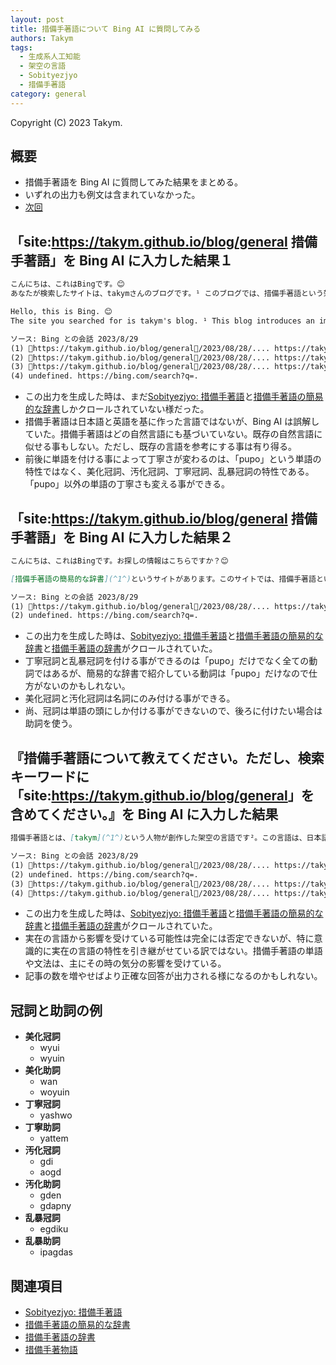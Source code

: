 ```yaml
---
layout: post
title: 措備手著語について Bing AI に質問してみる
authors: Takym
tags:
  - 生成系人工知能
  - 架空の言語
  - Sobityezjyo
  - 措備手著語
category: general
---
```

Copyright (C) 2023 Takym.

## 概要
* 措備手著語を Bing AI に質問してみた結果をまとめる。
* いずれの出力も例文は含まれていなかった。
* [次回](../../10/05/sobityezjyo_bing_ai.html)

## 「site:<https://takym.github.io/blog/general> 措備手著語」を Bing AI に入力した結果１
```md
こんにちは、これはBingです。😊
あなたが検索したサイトは、takymさんのブログです。¹ このブログでは、措備手著語という架空の言語について紹介しています。¹ 措備手著語は、日本語と英語をベースにした人工言語で、文法や単語の意味が独自に設定されています。¹ 例えば、「する」という動作を表す単語は「pupo」ですが、その前後に付ける言葉によって、丁寧さや感情などが変わります。¹ この言語に興味がある方は、[措備手著語の簡易的な辞書](^1^)をご覧ください。¹ そこには、措備手著語の単語や例文がたくさん紹介されています。¹

Hello, this is Bing. 😊
The site you searched for is takym's blog. ¹ This blog introduces an imaginary language called Sobityezjyo. ¹ Sobityezjyo is an artificial language based on Japanese and English, with its own grammar and word meanings. ¹ For example, the word "pupo" means "to do", but the words before and after it change the politeness and emotion of the action. ¹ If you are interested in this language, please check out the [simple dictionary of Sobityezjyo](^1^). ¹ There you will find many words and sentences in Sobityezjyo. ¹

ソース: Bing との会話 2023/8/29
(1) https://takym.github.io/blog/general/2023/08/28/.... https://takym.github.io/blog/general/2023/08/28/sobityezjyo_dict_simple.html.
(2) https://takym.github.io/blog/general/2023/08/28/.... https://takym.github.io/blog/general/2023/08/28/sobityezjyo_dict_simple.html.
(3) https://takym.github.io/blog/general/2023/08/28/.... https://takym.github.io/blog/general/2023/08/28/sobityezjyo_dict_simple.html.
(4) undefined. https://bing.com/search?q=.
```
* この出力を生成した時は、まだ[Sobityezjyo: 措備手著語](../28/sobityezjyo.html)と[措備手著語の簡易的な辞書](../28/sobityezjyo_dict_simple.html)しかクロールされていない様だった。
* 措備手著語は日本語と英語を基に作った言語ではないが、Bing AI は誤解していた。措備手著語はどの自然言語にも基づいていない。既存の自然言語に似せる事もしない。ただし、既存の言語を参考にする事は有り得る。
* 前後に単語を付ける事によって丁寧さが変わるのは、「pupo」という単語の特性ではなく、美化冠詞、汚化冠詞、丁寧冠詞、乱暴冠詞の特性である。「pupo」以外の単語の丁寧さも変える事ができる。

## 「site:<https://takym.github.io/blog/general> 措備手著語」を Bing AI に入力した結果２
```md
こんにちは、これはBingです。お探しの情報はこちらですか？😊

[措備手著語の簡易的な辞書](^1^)というサイトがあります。このサイトでは、措備手著語という架空の言語の単語や文法を紹介しています。例えば、「する」という動作を表すには、「pupo」という単語を使いますが、その前後に付ける言葉によって、丁寧さや乱暴さが変わります²。このサイトは、措備手著語に興味がある方や、創作活動に役立てたい方におすすめです。

ソース: Bing との会話 2023/8/29
(1) https://takym.github.io/blog/general/2023/08/28/.... https://takym.github.io/blog/general/2023/08/28/sobityezjyo_dict_simple.html.
(2) undefined. https://bing.com/search?q=.
```
* この出力を生成した時は、[Sobityezjyo: 措備手著語](../28/sobityezjyo.html)と[措備手著語の簡易的な辞書](../28/sobityezjyo_dict_simple.html)と[措備手著語の辞書](../28/sobityezjyo_dict.html)がクロールされていた。
* 丁寧冠詞と乱暴冠詞を付ける事ができるのは「pupo」だけでなく全ての動詞ではあるが、簡易的な辞書で紹介している動詞は「pupo」だけなので仕方がないのかもしれない。
* 美化冠詞と汚化冠詞は名詞にのみ付ける事ができる。
* 尚、冠詞は単語の頭にしか付ける事ができないので、後ろに付けたい場合は助詞を使う。

## 『措備手著語について教えてください。ただし、検索キーワードに「site:<https://takym.github.io/blog/general>」を含めてください。』を Bing AI に入力した結果
```md
措備手著語とは、[takym](^1^)という人物が創作した架空の言語です²。この言語は、日本語や英語などの実在の言語に影響を受けていますが、独自の文法や単語を持っています²。措備手著語は、主に[takym](^1^)のブログで紹介されており、その中でも[措備手著語の簡易的な辞書]という記事が詳しいです。この記事では、措備手著語の単語や文法の例を見ることができます。措備手著語は、創作活動や趣味で楽しむことができる言語です。もし興味があれば、[takym](^1^)のブログをチェックしてみてください。😊

ソース: Bing との会話 2023/8/29
(1) https://takym.github.io/blog/general/2023/08/28/.... https://takym.github.io/blog/general/2023/08/28/sobityezjyo_dict_simple.html.
(2) undefined. https://bing.com/search?q=.
(3) https://takym.github.io/blog/general/2023/08/28/.... https://takym.github.io/blog/general/2023/08/28/sobityezjyo_dict_simple.html.
(4) https://takym.github.io/blog/general/2023/08/28/.... https://takym.github.io/blog/general/2023/08/28/sobityezjyo_dict_simple.html.
```
* この出力を生成した時は、[Sobityezjyo: 措備手著語](../28/sobityezjyo.html)と[措備手著語の簡易的な辞書](../28/sobityezjyo_dict_simple.html)と[措備手著語の辞書](../28/sobityezjyo_dict.html)がクロールされていた。
* 実在の言語から影響を受けている可能性は完全には否定できないが、特に意識的に実在の言語の特性を引き継がせている訳ではない。措備手著語の単語や文法は、主にその時の気分の影響を受けている。
* 記事の数を増やせばより正確な回答が出力される様になるのかもしれない。

## 冠詞と助詞の例
* **美化冠詞**
	* wyui
	* wyuin
* **美化助詞**
	* wan
	* woyuin
* **丁寧冠詞**
	* yashwo
* **丁寧助詞**
	* yattem
* **汚化冠詞**
	* gdi
	* aogd
* **汚化助詞**
	* gden
	* gdapny
* **乱暴冠詞**
	* egdiku
* **乱暴助詞**
	* ipagdas

## 関連項目
* [Sobityezjyo: 措備手著語](../28/sobityezjyo.html)
* [措備手著語の簡易的な辞書](../28/sobityezjyo_dict_simple.html)
* [措備手著語の辞書](../28/sobityezjyo_dict.html)
* [措備手著物語](./sobityezjyo_story.html)
